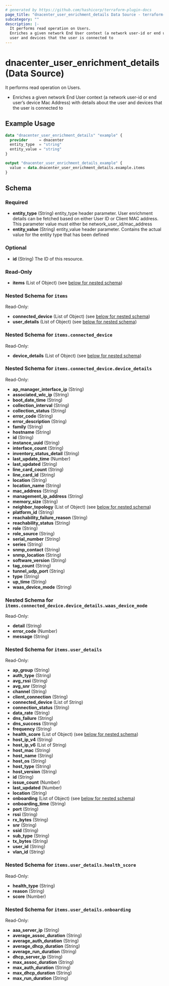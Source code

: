 ```yaml
---
# generated by https://github.com/hashicorp/terraform-plugin-docs
page_title: "dnacenter_user_enrichment_details Data Source - terraform-provider-dnacenter"
subcategory: ""
description: |-
  It performs read operation on Users.
  Enriches a given network End User context (a network user-id or end user’s device Mac Address) with details about the
  user and devices that the user is connected to
---
```


# dnacenter_user_enrichment_details (Data Source)

It performs read operation on Users.

- Enriches a given network End User context (a network user-id or end user’s device Mac Address) with details about the
user and devices that the user is connected to

## Example Usage

```terraform
data "dnacenter_user_enrichment_details" "example" {
  provider     = dnacenter
  entity_type  = "string"
  entity_value = "string"
}

output "dnacenter_user_enrichment_details_example" {
  value = data.dnacenter_user_enrichment_details.example.items
}
```

<!-- schema generated by tfplugindocs -->
## Schema

### Required

- **entity_type** (String) entity_type header parameter. User enrichment details can be fetched based on either User ID or Client MAC address. This parameter value must either be network_user_id/mac_address
- **entity_value** (String) entity_value header parameter. Contains the actual value for the entity type that has been defined

### Optional

- **id** (String) The ID of this resource.

### Read-Only

- **items** (List of Object) (see [below for nested schema](#nestedatt--items))

<a id="nestedatt--items"></a>
### Nested Schema for `items`

Read-Only:

- **connected_device** (List of Object) (see [below for nested schema](#nestedobjatt--items--connected_device))
- **user_details** (List of Object) (see [below for nested schema](#nestedobjatt--items--user_details))

<a id="nestedobjatt--items--connected_device"></a>
### Nested Schema for `items.connected_device`

Read-Only:

- **device_details** (List of Object) (see [below for nested schema](#nestedobjatt--items--connected_device--device_details))

<a id="nestedobjatt--items--connected_device--device_details"></a>
### Nested Schema for `items.connected_device.device_details`

Read-Only:

- **ap_manager_interface_ip** (String)
- **associated_wlc_ip** (String)
- **boot_date_time** (String)
- **collection_interval** (String)
- **collection_status** (String)
- **error_code** (String)
- **error_description** (String)
- **family** (String)
- **hostname** (String)
- **id** (String)
- **instance_uuid** (String)
- **interface_count** (String)
- **inventory_status_detail** (String)
- **last_update_time** (Number)
- **last_updated** (String)
- **line_card_count** (String)
- **line_card_id** (String)
- **location** (String)
- **location_name** (String)
- **mac_address** (String)
- **management_ip_address** (String)
- **memory_size** (String)
- **neighbor_topology** (List of Object) (see [below for nested schema](#nestedobjatt--items--connected_device--device_details--neighbor_topology))
- **platform_id** (String)
- **reachability_failure_reason** (String)
- **reachability_status** (String)
- **role** (String)
- **role_source** (String)
- **serial_number** (String)
- **series** (String)
- **snmp_contact** (String)
- **snmp_location** (String)
- **software_version** (String)
- **tag_count** (String)
- **tunnel_udp_port** (String)
- **type** (String)
- **up_time** (String)
- **waas_device_mode** (String)

<a id="nestedobjatt--items--connected_device--device_details--neighbor_topology"></a>
### Nested Schema for `items.connected_device.device_details.waas_device_mode`

Read-Only:

- **detail** (String)
- **error_code** (Number)
- **message** (String)




<a id="nestedobjatt--items--user_details"></a>
### Nested Schema for `items.user_details`

Read-Only:

- **ap_group** (String)
- **auth_type** (String)
- **avg_rssi** (String)
- **avg_snr** (String)
- **channel** (String)
- **client_connection** (String)
- **connected_device** (List of String)
- **connection_status** (String)
- **data_rate** (String)
- **dns_failure** (String)
- **dns_success** (String)
- **frequency** (String)
- **health_score** (List of Object) (see [below for nested schema](#nestedobjatt--items--user_details--health_score))
- **host_ip_v4** (String)
- **host_ip_v6** (List of String)
- **host_mac** (String)
- **host_name** (String)
- **host_os** (String)
- **host_type** (String)
- **host_version** (String)
- **id** (String)
- **issue_count** (Number)
- **last_updated** (Number)
- **location** (String)
- **onboarding** (List of Object) (see [below for nested schema](#nestedobjatt--items--user_details--onboarding))
- **onboarding_time** (String)
- **port** (String)
- **rssi** (String)
- **rx_bytes** (String)
- **snr** (String)
- **ssid** (String)
- **sub_type** (String)
- **tx_bytes** (String)
- **user_id** (String)
- **vlan_id** (String)

<a id="nestedobjatt--items--user_details--health_score"></a>
### Nested Schema for `items.user_details.health_score`

Read-Only:

- **health_type** (String)
- **reason** (String)
- **score** (Number)


<a id="nestedobjatt--items--user_details--onboarding"></a>
### Nested Schema for `items.user_details.onboarding`

Read-Only:

- **aaa_server_ip** (String)
- **average_assoc_duration** (String)
- **average_auth_duration** (String)
- **average_dhcp_duration** (String)
- **average_run_duration** (String)
- **dhcp_server_ip** (String)
- **max_assoc_duration** (String)
- **max_auth_duration** (String)
- **max_dhcp_duration** (String)
- **max_run_duration** (String)


